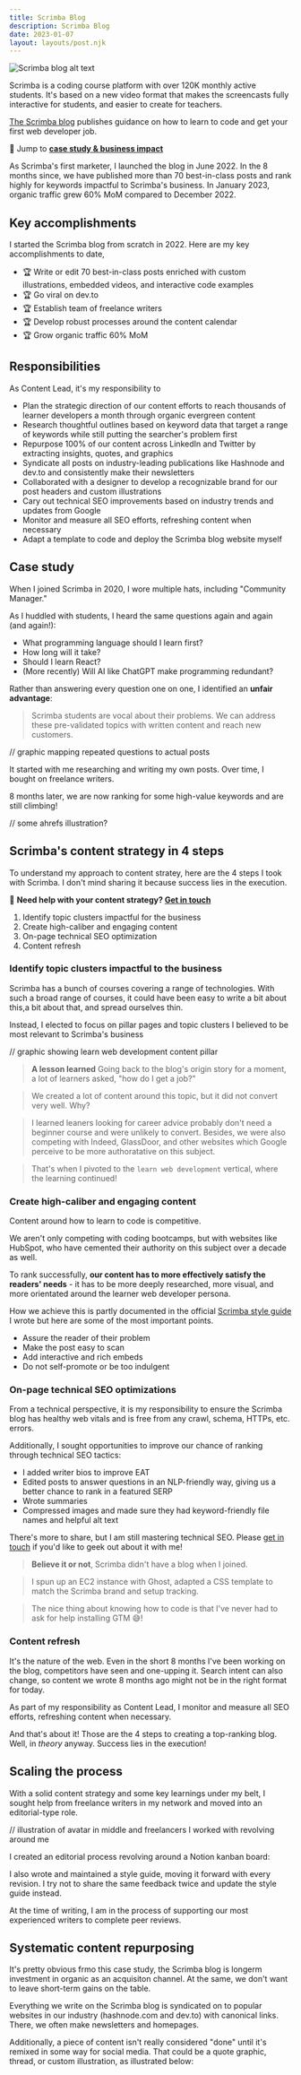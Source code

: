 ```yaml
---
title: Scrimba Blog
description: Scrimba Blog
date: 2023-01-07
layout: layouts/post.njk
---
```


![Scrimba blog alt text](../../img/scrimba-blog-header.png)

Scrimba is a coding course platform with over 120K monthly active students. It's based on a new video format that makes the screencasts fully interactive for students, and easier to create for teachers.

[The Scrimba blog](https://scrimba.com/articles) publishes guidance on how to learn to code and get your first web developer job. 

🔗 Jump to [**case study & business impact**](#case-study)

As Scrimba's first marketer, I launched the blog in June 2022. In the 8 months since, we have published more than 70 best-in-class posts and rank highly for keywords impactful to Scrimba's business. In January 2023, organic traffic grew 60% MoM compared to December 2022.

## Key accomplishments
I started the Scrimba blog from scratch in 2022. Here are my key accomplishments to date,

- 🏆 Write or edit 70 best-in-class posts enriched with custom illustrations, embedded videos, and interactive code examples
- 🏆 Go viral on dev.to
- 🏆 Establish team of freelance writers
- 🏆 Develop robust processes around the content calendar
- 🏆 Grow organic traffic 60% MoM

## Responsibilities

As Content Lead, it's my responsibility to

- Plan the strategic direction of our content efforts to reach thousands of learner developers a month through organic evergreen content
- Research thoughtful outlines based on keyword data that target a range of keywords while still putting the searcher's problem first
- Repurpose 100% of our content across LinkedIn and Twitter by extracting insights, quotes, and graphics
- Syndicate all posts on industry-leading publications like Hashnode and dev.to and consistently make their newsletters
- Collaborated with a designer to develop a recognizable brand for our post headers and custom illustrations
- Cary out technical SEO improvements based on industry trends and updates from Google
- Monitor and measure all SEO efforts, refreshing content when necessary
- Adapt a template to code and deploy the Scrimba blog website myself

## Case study

When I joined Scrimba in 2020, I wore multiple hats, including "Community Manager." 

As I huddled with students, I heard the same questions again and again (and again!):

- What programming language should I learn first?
- How long will it take?
- Should I learn React?
- (More recently) Will AI like ChatGPT make programming redundant?

Rather than answering every question one on one, I identified an **unfair advantage**:

> Scrimba students are vocal about their problems. We can address these pre-validated topics with written content and reach new customers. 

// graphic mapping repeated questions to actual posts

It started with me researching and writing my own posts. Over time, I bought on freelance writers.

8 months later, we are now ranking for some high-value keywords and are still climbing!

// some ahrefs illustration?

## Scrimba's content strategy in 4 steps

To understand my approach to content stratey, here are the 4 steps I took with Scrimba. I don't mind sharing it because success lies in the execution.

🔗 **Need help with your content strategy? [Get in touch](mailto:booker@booker.codes)**

1. Identify topic clusters impactful for the business
2. Create high-caliber and engaging content
3. On-page technical SEO optimization
4. Content refresh

### Identify topic clusters impactful to the business

Scrimba has a bunch of courses covering a range of technologies. With such a broad range of courses, it could have been easy to write a bit about this,a bit about that, and spread ourselves thin. 

Instead, I elected to focus on pillar pages and topic clusters I believed to be most relevant to Scrimba's business  

// graphic showing learn web development content pillar

> **A lesson learned** Going back to the blog's origin story for a moment, a lot of learners asked, "how do I get a job?" 

> We created a lot of content around this topic, but it did not convert very well. Why?

> I learned leaners looking for career advice probably don't need a beginner course and were unlikely to convert. Besides, we were also competing with Indeed, GlassDoor, and other websites which Google perceive to be more authoratative on this subject. 

> That's when I pivoted to the `learn web development` vertical, where the learning continued! 

### Create high-caliber and engaging content

Content around how to learn to code is competitive. 

We aren't only competing with coding bootcamps, but with websites like HubSpot, who have cemented their authority on this subject over a decade as well.

To rank successfully, **our content has to more effectively satisfy the readers' needs** - it has to be more deeply researched, more visual, and more orientated around the learner web developer persona.

How we achieve this is partly documented in the official [Scrimba style guide](https://scrimba.com) I wrote but here are some of the most important points.

- Assure the reader of their problem 
- Make the post easy to scan
- Add interactive and rich embeds
- Do not self-promote or be too indulgent 

### On-page technical SEO optimizations
 

From a technical perspective, it is my responsibility to ensure the Scrimba blog has healthy web vitals and is free from any crawl, schema, HTTPs, etc. errors.

Additionally, I sought opportunities to improve our chance of ranking through technical SEO tactics: 

- I added writer bios to improve EAT
- Edited posts to answer questions in an NLP-friendly way, giving us a better chance to rank in a featured SERP
- Wrote summaries
- Compressed images and made sure they had keyword-friendly file names and helpful alt text

There's more to share, but I am still mastering technical SEO. Please [get in touch](mailto:booker@booker.codes) if you'd like to geek out about it with me! 

> **Believe it or not**, Scrimba didn't have a blog when I joined.

> I spun up an EC2 instance with Ghost, adapted a CSS template to match the Scrimba brand and setup tracking.

> The nice thing about knowing how to code is that I've never had to ask for help installing GTM 😅!

### Content refresh
It's the nature of the web. Even in the short 8 months I've been working on the blog, competitors have seen and one-upping it. Search intent can also change, so content we wrote 8 months ago might not be in the right format for today. 

As part of my responsibility as Content Lead, I monitor and measure all SEO efforts, refreshing content when necessary.

And that's about it! Those are the 4 steps to creating a top-ranking blog. Well, in _theory_ anyway. Success lies in the execution!

## Scaling the process
With a solid content strategy and some key learnings under my belt, I sought help from freelance writers in my network and moved into an editorial-type role. 

// illustration of avatar in middle and freelancers I worked with revolving around me

I created an editorial process revolving around a Notion kanban board:

I also wrote and maintained a style guide, moving it forward with every revision. I try not to share the same feedback twice and update the style guide instead.

At the time of writing, I am in the process of supporting our most experienced writers to complete peer reviews. 

## Systematic content repurposing

It's pretty obvious frmo this case study, the Scrimba blog is longerm investment in organic as an acquisiton channel. At the same, we don't want to leave short-term gains on the table.

Everything we write on the Scrimba blog is syndicated on to popular websites in our industry (hashnode.com and dev.to) with canonical links. There, we often make newsletters and homepages. 

Additionally, a piece of content isn't really considered "done" until it's remixed in some way for social media. That could be a quote graphic, thread, or custom illustration, as illustrated below:

